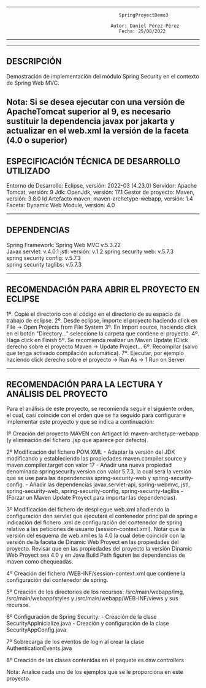 ----------------------------------------------------------------------------------------------------------------------
                                             SpringProyectDemo3                                                      
                                                                                                                     
                                          Autor: Daniel Pérez Pérez                                                  
                                             Fecha: 25/08/2022                                                       
----------------------------------------------------------------------------------------------------------------------
----------------------------------------------------------------------------------------------------------------------
DESCRIPCIÓN
----------------------------------------------------------------------------------------------------------------------
Demostración de implementación del módulo Spring Security en el contexto de Spring Web MVC.

Nota: Si se desea ejecutar con una versión de ApacheTomcat superior al 9, es necesario sustituir la dependencia javax por jakarta y actualizar en el web.xml la versión de la faceta (4.0 o superior)
----------------------------------------------------------------------------------------------------------------------
ESPECIFICACIÓN TÉCNICA DE DESARROLLO UTILIZADO
----------------------------------------------------------------------------------------------------------------------
Entorno de Desarrollo: Eclipse, versión: 2022-03 (4.23.0)
Servidor: Apache Tomcat, versión: 9
Jdk: OpenJdk, versión: 17.1
Gestor de proyecto: Maven, versión: 3.8.0
Id Artefacto maven: maven-archetype-webapp, versión: 1.4
Faceta:  Dynamic Web Module, versión: 4.0

----------------------------------------------------------------------------------------------------------------------
DEPENDENCIAS
----------------------------------------------------------------------------------------------------------------------
Spring Framework: Spring Web MVC v.5.3.22      
Javax servlet: v.4.0.1
jstl: versión: v.1.2
spring security web: v.5.7.3    
spring security config: v.5.7.3    
spring security taglibs: v.5.7.3    
              
----------------------------------------------------------------------------------------------------------------------
RECOMENDACIÓN PARA ABRIR EL PROYECTO EN ECLIPSE
----------------------------------------------------------------------------------------------------------------------
1º. Copie el directorio con el código en el directorio de su espacio de trabajo de eclipse.
2º. Desde eclipse, importe el proyecto haciendo click en File -> Open Projects from File System 
3º. En Import source, haciendo click en el botón "Directory..." seleccione la carpeta que contiene el proyecto.
4º. Haga click en Finish
5º. Se recomienda realizar un Maven Update (Click derecho sobre el proyecto Maven -> Update Project...
6º. Recompilar (salvo que tenga activado compilación automática).
7º. Ejecutar, por ejemplo haciendo click derecho sobre el proyecto -> Run As -> 1 Run on Server

----------------------------------------------------------------------------------------------------------------------
RECOMENDACIÓN PARA LA LECTURA Y ANÁLISIS DEL PROYECTO
----------------------------------------------------------------------------------------------------------------------
Para el análisis de este proyecto, se recomienda seguir el siguiente orden, el cual, casi coincide con el orden que se ha seguido para configurar e implementar este proyecto y que se indica a continuación:

1º Creación del proyecto MAVEN con Artigact Id: maven-archetype-webapp (y eliminación del fichero .jsp que aparece por defecto).

2º Modificación del fichero POM.XML
	- Adaptar la versión del JDK modificando y estableciendo las propiedades maven.compiler.source y maven.compiler.target con valor 17
	- Añadir una nueva propiedad denominada springsecurity.version con valor 5.7.3, la cual será la versión que se use para las dependencias
	  spring-security-web y spring-security-config.
	- Añadir las dependencias javax.servlet-api, spring-webmvc, jstl, spring-security-web, spring-security-config, spring-security-taglibs
        - (Forzar un Maven Update Proyect para importar las dependencias).

3º Modificación del fichero de despliegue web.xml añadiendo la configuración den servlet que ejecutará el contenedor principal de spring e indicación del fichero .xml de configuración del contenedor de spring relativo a las peticiones de usuario (session-context.xml). Notar que la versión del esquema de web.xml es la 4.0 la cual debe coincidir con la versión de la faceta de Dinamic Web Proyect en las propiedades del proyecto. Revisar que en las propiedades del proyecto la versión Dinamic Web Proyect sea 4.0 y en Java Build Path figuren las dependencias de maven como chequeadas.

4º Creación del fichero /WEB-INF/session-context.xml que contiene la configuración del contenedor de spring.

5º Creación de los directorios de los recursos: /src/main/webapp/img, /src/main/webapp/styles y /src/main/webapp/WEB-INF/views y sus recursos.

6º Configuración de Spring Security:
	- Creación de la clase SecurityAppInicialize.java
	- Creación y configuración de la clase SecurityAppConfig.java

7º Sobrecarga de los eventos de login al crear la clase AuthenticationEvents.java

8º Creación de las clases contenidas en el paquete es.dsw.controllers

Nota: Analice cada uno de los ejemplos que se le proporciona en este proyecto.
